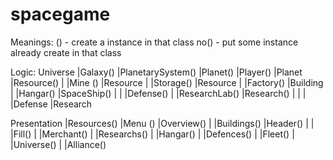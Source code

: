# spacegame

Meanings:
() - create a instance in that class
no() - put some instance already create in that class

Logic:
Universe	|Galaxy()	|PlanetarySystem()	|Planet()
		|Player()	|Planet	|Resource()
				|		|Mine	()	|Resource
				|		|Storage()	|Resource
				|		|Factory()	|Building
				|		|Hangar()	|SpaceShip()
				|		|		|Defense()
				|		|ResearchLab()	|Research()
				|		|
				|		|Defense
				|Research


Presentation	|Resources()
			|Menu	()	|Overview()
			|		|Buildings()	|Header()
			|		|			|Fill()
			|		|Merchant()
			|		|Researchs()
			|		|Hangar()
			|		|Defences()
			|		|Fleet()
			|		|Universe()
			|		|Alliance()
			